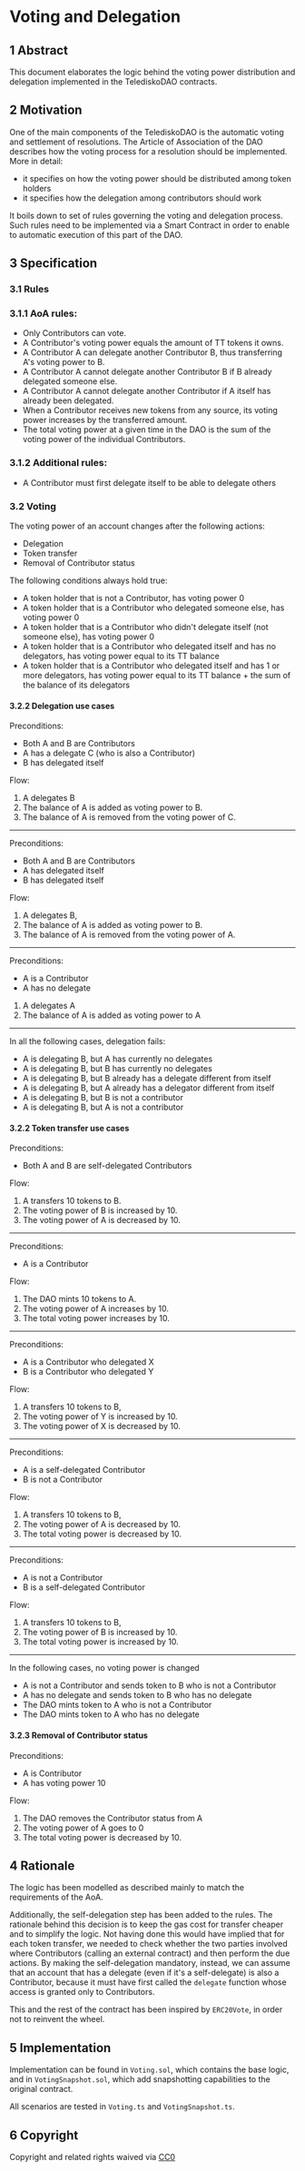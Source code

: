 # Voting and Delegation

## 1 Abstract

This document elaborates the logic behind the voting power distribution and delegation implemented in the TelediskoDAO contracts.

## 2 Motivation

One of the main components of the TelediskoDAO is the automatic voting and settlement of resolutions. The Article of Association of the DAO describes how the voting process for a resolution should be implemented. More in detail:

- it specifies on how the voting power should be distributed among token holders
- it specifies how the delegation among contributors should work

It boils down to set of rules governing the voting and delegation process. Such rules need to be implemented via a Smart Contract in order to enable to automatic execution of this part of the DAO.

## 3 Specification

### 3.1 Rules

### 3.1.1 AoA rules:

- Only Contributors can vote.
- A Contributor's voting power equals the amount of TT tokens it owns.
- A Contributor A can delegate another Contributor B, thus transferring A's voting power to B.
- A Contributor A cannot delegate another Contributor B if B already delegated someone else.
- A Contributor A cannot delegate another Contributor if A itself has already been delegated.
- When a Contributor receives new tokens from any source, its voting power increases by the transferred amount.
- The total voting power at a given time in the DAO is the sum of the voting power of the individual Contributors.

### 3.1.2 Additional rules:

- A Contributor must first delegate itself to be able to delegate others

### 3.2 Voting

The voting power of an account changes after the following actions:

- Delegation
- Token transfer
- Removal of Contributor status

The following conditions always hold true:

- A token holder that is not a Contributor, has voting power 0
- A token holder that is a Contributor who delegated someone else, has voting power 0
- A token holder that is a Contributor who didn't delegate itself (not someone else), has voting power 0
- A token holder that is a Contributor who delegated itself and has no delegators, has voting power equal to its TT balance
- A token holder that is a Contributor who delegated itself and has 1 or more delegators, has voting power equal to its TT balance + the sum of the balance of its delegators

#### 3.2.2 Delegation use cases

Preconditions:

- Both A and B are Contributors
- A has a delegate C (who is also a Contributor)
- B has delegated itself

Flow:

1. A delegates B
2. The balance of A is added as voting power to B.
3. The balance of A is removed from the voting power of C.

---

Preconditions:

- Both A and B are Contributors
- A has delegated itself
- B has delegated itself

Flow:

1. A delegates B,
2. The balance of A is added as voting power to B.
3. The balance of A is removed from the voting power of A.

---

Preconditions:

- A is a Contributor
- A has no delegate

1. A delegates A
2. The balance of A is added as voting power to A

---

In all the following cases, delegation fails:

- A is delegating B, but A has currently no delegates
- A is delegating B, but B has currently no delegates
- A is delegating B, but B already has a delegate different from itself
- A is delegating B, but A already has a delegator different from itself
- A is delegating B, but B is not a contributor
- A is delegating B, but A is not a contributor

#### 3.2.2 Token transfer use cases

Preconditions:

- Both A and B are self-delegated Contributors

Flow:

1. A transfers 10 tokens to B.
2. The voting power of B is increased by 10.
3. The voting power of A is decreased by 10.

---

Preconditions:

- A is a Contributor

Flow:

1. The DAO mints 10 tokens to A.
2. The voting power of A increases by 10.
3. The total voting power increases by 10.

---

Preconditions:

- A is a Contributor who delegated X
- B is a Contributor who delegated Y

Flow:

1. A transfers 10 tokens to B,
2. The voting power of Y is increased by 10.
3. The voting power of X is decreased by 10.

---

Preconditions:

- A is a self-delegated Contributor
- B is not a Contributor

Flow:

1. A transfers 10 tokens to B,
2. The voting power of A is decreased by 10.
3. The total voting power is decreased by 10.

---

Preconditions:

- A is not a Contributor
- B is a self-delegated Contributor

Flow:

1. A transfers 10 tokens to B,
2. The voting power of B is increased by 10.
3. The total voting power is increased by 10.

---

In the following cases, no voting power is changed

- A is not a Contributor and sends token to B who is not a Contributor
- A has no delegate and sends token to B who has no delegate
- The DAO mints token to A who is not a Contributor
- The DAO mints token to A who has no delegate

#### 3.2.3 Removal of Contributor status

Preconditions:

- A is Contributor
- A has voting power 10

Flow:

1. The DAO removes the Contributor status from A
2. The voting power of A goes to 0
3. The total voting power is decreased by 10.

## 4 Rationale

The logic has been modelled as described mainly to match the requirements of the AoA.

Additionally, the self-delegation step has been added to the rules.
The rationale behind this decision is to keep the gas cost for transfer cheaper and to simplify the logic.
Not having done this would have implied that for each token transfer, we needed to check whether the two parties involved where Contributors (calling an external contract) and then perform the due actions. By making the self-delegation mandatory, instead, we can assume that an account that has a delegate (even if it's a self-delegate) is also a Contributor, because it must have first called the `delegate` function whose access is granted only to Contributors.

This and the rest of the contract has been inspired by `ERC20Vote`, in order not to reinvent the wheel.

## 5 Implementation

Implementation can be found in `Voting.sol`, which contains the base logic, and in `VotingSnapshot.sol`, which add snapshotting capabilities to the original contract.

All scenarios are tested in `Voting.ts` and `VotingSnapshot.ts`.

## 6 Copyright

<!--All TIPs MUST be released to the public domain.-->

Copyright and related rights waived via
[CC0](https://creativecommons.org/publicdomain/zero/1.0/)
